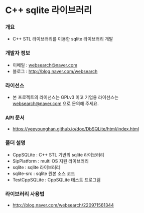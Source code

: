 ﻿# C++ sqlite 라이브러리

### 개요

* C++ STL 라이브러리를 이용한 sqlite 라이브러리 개발

### 개발자 정보

* 이메일 : websearch@naver.com
* 블로그 : http://blog.naver.com/websearch

### 라이선스

* 본 프로젝트의 라이선스는 GPLv3 이고 기업용 라이선스는 websearch@naver.com 으로 문의해 주세요.

### API 문서

* https://yeeyounghan.github.io/doc/DbSQLite/html/index.html

### 폴더 설명

* CppSQLite : C++ STL 기반의 sqlite 라이브러리
* SipPlatform : multi OS 지원 라이브러리
* sqlite : sqlite 라이브러리
* sqlite-src : sqlite 원본 소스 코드
* TestCppSQLite : CppSQLite 테스트 프로그램

### 라이브러리 사용법

* http://blog.naver.com/websearch/220971561344
 